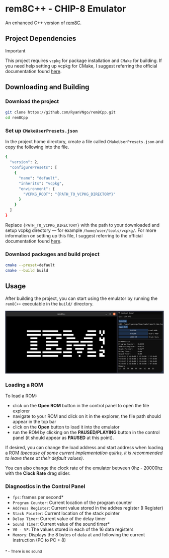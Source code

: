 # rem8C++ - CHIP-8 Emulator

An enhanced C++ version of [rem8C](https://github.com/RyanVNgo/rem8C).

## Project Dependencies
> [!IMPORTANT]
> This project requires `vcpkg` for package installation and `CMake` for building. If you need help
> setting up vcpkg for CMake, I suggest referring the official documentation found [here](https://learn.microsoft.com/en-us/vcpkg/get_started/get-started?pivots=shell-bash#1---set-up-vcpkg).


## Downloading and Building
### Download the project
```sh
git clone https://github.com/RyanVNgo/rem8Cpp.git
cd rem8Cpp
```

### Set up `CMakeUserPresets.json`
In the project home directory, create a file called `CMakeUserPresets.json` and copy the following into the file.

```sh
{
  "version": 2,
  "configurePresets": [
    {
      "name": "default",
      "inherits": "vcpkg",
      "environment": {
        "VCPKG_ROOT": "{PATH_TO_VCPKG_DIRECTORY}"
      }
    }
  ]
}
```

Replace `{PATH_TO_VCPKG_DIRECTORY}` with the path to your downloaded and setup vcpkg directory — for example `/home/user/tools/vcpkg/`.
For more information on setting up this file, I suggest referring to the official documentation found [here](https://learn.microsoft.com/en-us/vcpkg/get_started/get-started?pivots=shell-bash#4---build-and-run-the-project).

### Downlaod packages and build project
```sh
cmake --preset=default
cmake --build build
```

## Usage
After building the project, you can start using the emulator by running the `rem8C++` executable in the `build/` directory.

![IBM Test](images/IBM_test.png)

### Loading a ROM
To load a ROM:
- click on the **Open ROM** button in the control panel to open the file explorer
- navigate to your ROM and click on it in the explorer, the file path should appear in the top bar
- click on the **Open** button to load it into the emulator
- run the ROM by clicking on the **PAUSED/PLAYING** button in the control panel (it should appear as **PAUSED** at this point).

If desired, you can change the load address and start address when loading a ROM *(because of some current implementation quirks,
it is recommended to leave these at their default values)*.

You can also change the clock rate of the emulator between 0hz - 20000hz with the **Clock Rate** drag slider.


### Diagnostics in the Control Panel
- `fps`: frames per second*
- `Program Counter`: Current location of the program counter
- `Address Register`: Current value stored in the addres register (I Register)
- `Stack Pointer`: Current location of the stack pointer
- `Delay Timer`: Current value of the delay timer
- `Sound Timer`: Current value of the sound timer*
- `V0 - VF`: The values stored in each of the 16 data registers
- `Memory`: Displays the 8 bytes of data at and following the current instruction (PC to PC + 8)

<sub>
 * - There is no sound
</sub>

